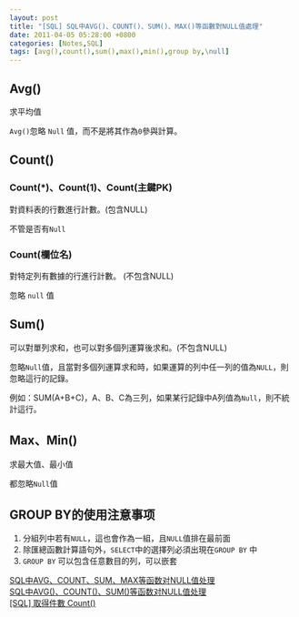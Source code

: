 ```yaml
---
layout: post
title: "[SQL] SQL中AVG()、COUNT()、SUM()、MAX()等函數對NULL值處理"
date: 2011-04-05 05:28:00 +0800
categories: [Notes,SQL]
tags: [avg(),count(),sum(),max(),min(),group by,\null]
---
```


## Avg()
求平均值        

`Avg()`忽略 `Null` 值，而不是將其作為`0`參與計算。

## Count()

### Count(*)、Count(1)、Count(主鍵PK)
對資料表的行數進行計數。(包含NULL)        

不管是否有`Null`

### Count(欄位名)

對特定列有數據的行進行計數。 (不包含NULL)       

忽略 `null` 值

## Sum()

可以對單列求和，也可以對多個列運算後求和。(不包含NULL)      

忽略`Null`值，且當對多個列運算求和時，如果運算的列中任一列的值為`NULL`，則忽略這行的記錄。       

例如：SUM(A+B+C)，A、B、C為三列，如果某行記錄中A列值為`Null`，則不統計這行。


## Max、Min()
求最大值、最小值        

都忽略`Null`值
 

## GROUP BY的使用注意事项

1. 分組列中若有`NULL`，這也會作為一組，且`NULL`值排在最前面
2. 除匯總函數計算語句外，`SELECT`中的選擇列必須出現在`GROUP BY` 中
3. `GROUP BY` 可以包含任意數目的列，可以嵌套

[SQL中AVG、COUNT、SUM、MAX等函数对NULL值处理](http://www.studyofnet.com/news/1219.html)     
[SQL中AVG()、COUNT()、SUM()等函数对NULL值处理](https://blog.csdn.net/whaxrl/article/details/51195241)       
[[SQL] 取得件數 Count()](https://riivalin.github.io/posts/2011/04/sql-5/)       